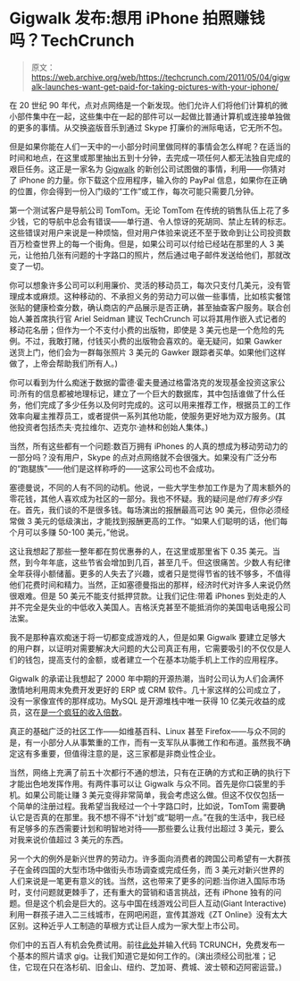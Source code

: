 # Gigwalk 发布:想用 iPhone 拍照赚钱吗？TechCrunch

> 原文：<https://web.archive.org/web/https://techcrunch.com/2011/05/04/gigwalk-launches-want-get-paid-for-taking-pictures-with-your-iphone/>

在 20 世纪 90 年代，点对点网络是一个新发现。他们允许人们将他们计算机的微小部件集中在一起，这些集中在一起的部件可以一起做比普通计算机或连接单独做的更多的事情。从交换盗版音乐到通过 Skype 打廉价的洲际电话，它无所不包。

但是如果你能在人们一天中的一小部分时间里做同样的事情会怎么样呢？在适当的时间和地点，在这里或那里抽出五到十分钟，去完成一项任何人都无法独自完成的艰巨任务。这正是一家名为 [Gigwalk](https://web.archive.org/web/20221006194446/http://www.gigwalk.com/) 的新创公司试图做的事情，利用——你猜对了 iPhone 的力量。你下载这个应用程序，输入你的 PayPal 信息，如果你在正确的位置，你会得到一份入门级的“工作”或工作，每次可能只需要几分钟。

第一个测试客户是导航公司 TomTom。无论 TomTom 在传统的销售队伍上花了多少钱，它的导航中总会有错误——单行道、令人惊讶的死胡同、禁止左转的标志。这些错误对用户来说是一种烦恼，但对用户体验来说还不至于致命到让公司投资数百万检查世界上的每一个街角。但是，如果公司可以付给已经站在那里的人 3 美元，让他拍几张有问题的十字路口的照片，然后通过电子邮件发送给他们，那就改变了一切。

你可以想象许多公司可以利用廉价、灵活的移动员工，每次只支付几美元，没有管理成本或麻烦。这种移动的、不承担义务的劳动力可以做一些事情，比如核实餐馆张贴的健康检查分数，确认商店的产品展示是否正确，甚至抽查客户服务。联合创始人兼首席执行官 Ariel Seidman 建议 TechCrunch 可以将其用作嵌入式记者的移动花名册；但作为一个不支付小费的出版物，即使是 3 美元也是一个危险的先例。不过，我敢打赌，付钱买小费的出版物会喜欢的。毫无疑问，如果 Gawker 送货上门，他们会为一群每张照片 3 美元的 Gawker 跟踪者买单。如果他们这样做了，上帝会帮助我们所有人。)

你可以看到为什么痴迷于数据的雷德·霍夫曼通过格雷洛克的发现基金投资这家公司:所有的信息都被地理标记，建立了一个巨大的数据库，其中包括谁做了什么任务，他们完成了多少任务以及何时完成的。这可以用来推荐工作，根据员工的工作效率向雇主推荐员工，或者提供一系列其他功能，使服务更好地为双方服务。(其他投资者包括杰夫·克拉维尔、迈克尔·迪林和创始人集体。)

当然，所有这些都有一个问题:数百万拥有 iPhones 的人真的想成为移动劳动力的一部分吗？没有用户，Skype 的点对点网络就不会很强大。如果没有广泛分布的“跑腿族”——他们是这样称呼的——这家公司也不会成功。

塞德曼说，不同的人有不同的动机。他说，一些大学生参加工作是为了周末额外的零花钱，其他人喜欢成为社区的一部分。我也不怀疑。我的疑问是*他们有多少*存在。首先，我们谈的不是很多钱。每场演出的报酬最高可达 90 美元，但你必须经常做 3 美元的低级演出，才能找到报酬更高的工作。“如果人们聪明的话，他们每个月可以多赚 50-100 美元，”他说。

这让我想起了那些一整年都在剪优惠券的人，在这里或那里省下 0.35 美元。当然，到今年年底，这些节省会增加到几百，甚至几千。但这很痛苦。少数人有纪律全年获得小额储蓄。更多的人失去了兴趣，或者只是觉得节省的钱不够多，不值得他们花费时间和精力。当然，正如塞德曼指出的那样，经济时代对许多人来说仍然很艰难。但是 50 美元不能支付抵押贷款。让我们记住:带着 iPhones 到处走的人并不完全是失业的中低收入美国人。吉格沃克甚至不能抵消你的美国电话电报公司法案。

我不是那种喜欢痴迷于将一切都变成游戏的人，但是如果 Gigwalk 要建立足够大的用户群，以证明对需要解决大问题的大公司真正有用，它需要吸引的不仅仅是人们的钱包，提高支付的金额，或者建立一个在基本功能手机上工作的应用程序。

Gigwalk 的承诺让我想起了 2000 年中期的开源热潮，当时公司认为人们会满怀激情地利用周末免费开发更好的 ERP 或 CRM 软件。几十家这样的公司成立了，没有一家像宣传的那样成功。MySQL 是开源堆栈中唯一获得 10 亿美元收益的成员，这在[是一个疯狂的收入倍数](https://web.archive.org/web/20221006194446/http://www.marketwatch.com/story/the-sun-mysql-deal-stinks)。

真正的基础广泛的社区工作——如维基百科、Linux 甚至 Firefox——与众不同的是，有一小部分人从事繁重的工作，而有一支军队从事微工作和布道。虽然我不确定这有多重要，但值得注意的是，这三家都是非商业性企业。

当然，网络上充满了前五十次都行不通的想法，只有在正确的方式和正确的执行下才能出色地发挥作用。有两件事可以让 Gigwalk 与众不同。首先是你口袋里的手机。如果公司能让赚 3 美元变得非常简单，我会考虑这么做。但这不仅仅包括一个简单的注册过程。我希望当我经过一个十字路口时，比如说，TomTom 需要确认它是否真的在那里。我不想不得不“计划”或“聪明一点。”在我的生活中，我已经有足够多的东西需要计划和明智地对待——那些要么让我付出超过 3 美元，要么对我来说价值超过 3 美元的东西。

另一个大的例外是新兴世界的劳动力。许多面向消费者的跨国公司希望有一大群孩子在金砖四国的大型市场中做街头市场调查或完成任务，而 3 美元对新兴世界的人们来说是一笔更有意义的钱。当然，这也带来了更多的问题:当你进入国际市场时，支付问题就更棘手了，还有重大的营销和语言挑战，还有 iPhone 独有的问题。但是这个机会是巨大的。这与中国在线游戏公司巨人互动(Giant Interactive)利用一群孩子进入二三线城市，在网吧闲逛，宣传其游戏《ZT Online》没有太大区别。这种近乎人工制造的草根方式让巨人成为一家大型上市公司。

你们中的五百人有机会免费试用。前往[此处](https://web.archive.org/web/20221006194446/http://www.gigwalk.com/)并输入代码 TCRUNCH，免费发布一个基本的照片请求 gig。让我们知道它是如何工作的。(演出须经公司批准；记住，它现在只在洛杉矶、旧金山、纽约、芝加哥、费城、波士顿和迈阿密运营。)